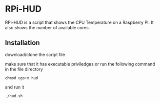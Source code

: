 # RPi-HUD
RPi-HUD is a script that shows the CPU Temperature on a Raspberry PI. It also shows the number of available cores.  

## Installation
download/clone the script file 

make sure that it has executable priviledges or run the following command in the file directory
```
chmod ugo+x hud
```

and run it

``` 
./hud.sh
```
